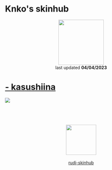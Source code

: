 # Knko's skinhub
<p align="center">
<a href="https://twitter.com/knko21505584">
  <img src="https://i.imgur.com/XNnOy72.jpeg"  
       width="150"
       height="150"></a>
<br>
last updated <b>04/04/2023</b>
</p>

# [- kasushiina](https://github.com/rudj-skinhub/woal/raw/tyfh/knko/-%20kasushiina.osk)
[![](https://i.ibb.co/kVZ7vKV/screenshot039.jpg)](https://github.com/rudj-skinhub/woal/raw/tyfh/knko/-%20kasushiina.osk)

#
<p align="center">
  <br></br>
  <a href="https://twitter.com/knko21505584">
  <img src="https://i.imgur.com/PUQ5uWf.png" 
       width="100" 
       height="100"></a>
  <br></br>
  <a href="README.md">rudj-skinhub</a>
 </p>
